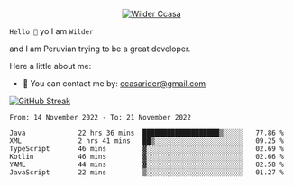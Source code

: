 <p align="center">
  <a href="https://github.com/Call4han"><img src="https://images2.alphacoders.com/505/505544.jpg" alt="Wilder Ccasa" /></a>
</p>


`Hello 👋`
yo I am `Wilder`

and I am Peruvian trying to be a great developer.






Here a little about me:
- 📝 You can contact me by: ccasarider@gmail.com


[![GitHub Streak](http://github-readme-streak-stats.herokuapp.com?user=Callahan&theme=dark&date_format=j%2Fn%5B%2FY%5D&background=201E1E&border=867815&stroke=E0E0E0&ring=268586&fire=DD401D&currStreakNum=ADDD8E&sideNums=76CBD5AA&currStreakLabel=6DBADD&sideLabels=6DBADD&dates=D0D0D0)](https://git.io/streak-stats)
<!--START_SECTION:waka-->

```text
From: 14 November 2022 - To: 21 November 2022

Java             22 hrs 36 mins  ███████████████████▒░░░░░   77.86 %
XML              2 hrs 41 mins   ██▒░░░░░░░░░░░░░░░░░░░░░░   09.25 %
TypeScript       46 mins         ▓░░░░░░░░░░░░░░░░░░░░░░░░   02.69 %
Kotlin           46 mins         ▓░░░░░░░░░░░░░░░░░░░░░░░░   02.66 %
YAML             44 mins         ▓░░░░░░░░░░░░░░░░░░░░░░░░   02.58 %
JavaScript       22 mins         ▒░░░░░░░░░░░░░░░░░░░░░░░░   01.27 %
```

<!--END_SECTION:waka-->








